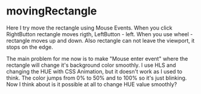 # movingRectangle
Here I try move the rectangle using Mouse Events.
When you click RightButton rectangle moves rigth, LeftButton - left.
When you use wheel - rectangle moves up and down.
Also rectangle can not leave the viewport, it stops on the edge.

The main problem for me now is to make "Mouse enter event" where the rectangle will change it's background color smoothly.
I use HLS and changing the HUE with CSS Animation, but it doesn't work as I used to think. The color jumps from 0% to 50% and to 100% so it's just blinking.
Now I think about is it possible at all to change HUE value smoothly?
